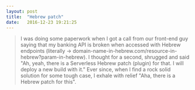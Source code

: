 ```yaml
---
layout: post
title:  "Hebrew patch"
date:   2016-12-23 19:21:25
---
```


>I was doing some paperwork when I got a call from our front-end guy saying that my banking API is broken when accessed with Hebrew endpoints (literally -> domain-name-in-hebrew.com/resource-in-hebrew?param-in-hebrew). I thought for a second, shrugged and said "Ah, yeah, there is a Serverless Hebrew patch (plugin) for that. I will deploy a new build with it."
Ever since, when I find a rock solid solution for some tough case, I exhale with relief "Aha, there is a Hebrew patch for this".
